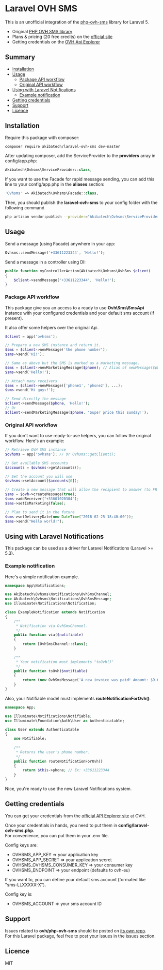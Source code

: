 # Laravel OVH SMS

This is an unofficial integration of the [php-ovh-sms](https://github.com/ovh/php-ovh-sms) library for Laravel 5.  

- Original [PHP OVH SMS library](https://github.com/ovh/php-ovh-sms/blob/master/README.md)
- Plans & pricing (20 free credits) on the [official site](https://www.ovhtelecom.fr/sms/)
- Getting credentials on the [OVH Api Explorer](https://api.ovh.com/createToken/index.cgi?GET=/sms&GET=/sms/*&PUT=/sms/*&DELETE=/sms/*&POST=/sms/*)

## Summary

- [Installation](#installation)
- [Usage](#usage)
    - [Package API workflow](#package-api-workflow)
    - [Original API workflow](#original-api-workflow)
- [Using with Laravel Notifications](#using-with-laravel-notifications)
    - [Example notification](#example-notification)
- [Getting credentials](#getting-credentials)
- [Support](#support)
- [Licence](#licence)

## Installation

Require this package with composer:  
```bash
composer require akibatech/laravel-ovh-sms dev-master
```

After updating composer, add the ServiceProvider to the **providers** array in config/app.php:  
```php
Akibatech\Ovhsms\ServiceProvider::class,
```

If you want to use the Facade for rapid message sending, you can add this line to your config/app.php in the **aliases** section:  
```php
'Ovhsms' => Akibatech\Ovhsms\Facade::class,
```

Then, you should publish the **laravel-ovh-sms** to your config folder with the following command.  
```bash
php artisan vendor:publish --provider="Akibatech\Ovhsms\ServiceProvider"
```

## Usage

Send a message (using Facade) anywhere in your app:
```php
Ovhsms::sendMessage('+33611223344', 'Hello!');
```

Send a message in a controller using DI:
```php
public function myControllerAction(Akibatech\Ovhsms\OvhSms $client)
{
    $client->sendMessage('+33611223344', 'Hello!');
}
```

### Package API workflow

This package give you an access to a ready to use **Ovh\Sms\SmsApi** instance with your configured credentials and your default sms account (if present).

It also offer some helpers over the original Api.  

```php
$client = app('ovhsms');

// Prepare a new SMS instance and return it.
$sms = $client->newMessage('the phone number');
$sms->send('Hi!');

// Same as above but the SMS is marked as a marketing message.
$sms = $client->newMarketingMessage($phone); // Alias of newMessage($phone, true);
$sms->send('Hello!');

// Attach many receivers
$sms = $client->newMessage(['phone1', 'phone2'], ...);
$sms->send('Hi guys!');

// Send directly the message
$client->sendMessage($phone, 'Hello!');
// Or
$client->sendMarketingMessage($phone, 'Super price this sunday!');
```

### Original API workflow

If you don't want to use ready-to-use helpers, you can follow the original workflow. Here's an example:  
```php
// Retrieve OVH SMS instance
$ovhsms = app('ovhsms'); // Or Ovhsms::getClient();

// Get available SMS accounts
$accounts = $ovhsms->getAccounts();

// Set the account you will use
$ovhsms->setAccount($accounts[0]);

// Create a new message that will allow the recipient to answer (to FR receipients only)
$sms = $ovh->createMessage(true);
$sms->addReceiver("+33601020304");
$sms->setIsMarketing(false);

// Plan to send it in the future
$sms->setDeliveryDate(new DateTime("2018-02-25 18:40:00"));
$sms->send("Hello world!");
```

## Using with Laravel Notifications

This package can be used as a driver for Laravel Notifications (Laravel >= 5.3).  

### Example notification

Here's a simple notification example.  

```php
namespace App\Notifications;

use Akibatech\Ovhsms\Notifications\OvhSmsChannel;
use Akibatech\Ovhsms\Notifications\OvhSmsMessage;
use Illuminate\Notifications\Notification;

class ExampleNotification extends Notification
{
    /**
     * Notification via OvhSmsChannel.
     */
    public function via($notifiable)
    {
        return [OvhSmsChannel::class];
    }

    /**
     * Your notification must implements "toOvh()"
     */
    public function toOvh($notifiable)
    {
    	return (new OvhSmsMessage('A new invoice was paid! Amount: $9.00'));
    }
}
```

Also, your Notifiable model must implements **routeNotificationForOvh()**.  

```php
namespace App;

use Illuminate\Notifications\Notifiable;
use Illuminate\Foundation\Auth\User as Authenticatable;

class User extends Authenticatable
{
    use Notifiable;
    
    /**
     * Returns the user's phone number.
     */
    public function routeNotificationForOvh()
    {
        return $this->phone; // Ex: +33611223344
    }
}
```

Nice, you're ready to use the new Laravel Notifications system.

## Getting credentials

You can get your credentials from the [official API Explorer site](https://api.ovh.com/createToken/index.cgi?GET=/sms&GET=/sms/*&PUT=/sms/*&DELETE=/sms/*&POST=/sms/*]) at OVH.  

Once your credentials in hands, you need to put them in **config/laravel-ovh-sms.php**.  
For convenience, you can put them in your .env file.    

Config keys are:
- OVHSMS_APP_KEY => your application key
- OVHSMS_APP_SECRET => your application secret
- OVHSMS_OVHSMS_CONSUMER_KEY => your consumer key
- OVHSMS_ENDPOINT => your endpoint (defaults to ovh-eu)

If you want to, you can define your default sms account (formated like "sms-LLXXXXX-X").    

Config key is:
- OVHSMS_ACCOUNT => your sms account ID

## Support

Issues related to **ovh/php-ovh-sms** should be posted on [its own repo](https://github.com/ovh/php-ovh-sms).  
For this Laravel package, feel free to post your issues in the issues section.  

## Licence

MIT
